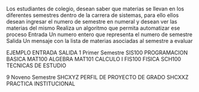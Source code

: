 Los estudiantes de colegio, desean saber que materias se llevan en los diferentes semestres dentro de la carrera de sistemas, para ello ellos desean ingresar el numero de semestre en numeral y desean ver las materias del mismo
Realiza un algoritmo que permita automatizar ese proceso
Entrada
Un numero entero que representa el numero de semestre
Salida
Un mensaje con la lista de materias asociadas al semestre a evaluar

EJEMPLO
ENTRADA				SALIDA
1					Primer Semestre
					SIS100 PROGRAMACION BASICA
					MAT100 ALGEBRA
					MAT101 CALCULO I
					FIS100 FISICA
					SCH100 TECNICAS DE ESTUDIO

9					Noveno Semestre
					SHCXYZ PERFIL DE PROYECTO DE GRADO
					SHCXXZ PRACTICA INSTITUCIONAL  